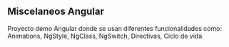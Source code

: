 ## Miscelaneos Angular

Proyecto demo Angular donde se usan diferentes funcionalidades como: Animations, NgStyle, NgClass, NgSwitch, Directivas, Ciclo de vida

